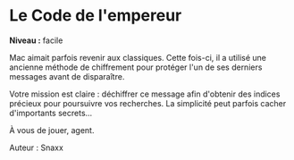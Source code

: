 # Le Code de l'empereur

**Niveau :** facile

Mac aimait parfois revenir aux classiques. Cette fois-ci, il a utilisé une ancienne méthode de chiffrement pour protéger l'un de ses derniers messages avant de disparaître.

Votre mission est claire : déchiffrer ce message afin d'obtenir des indices précieux pour poursuivre vos recherches. La simplicité peut parfois cacher d'importants secrets...

À vous de jouer, agent.

Auteur : Snaxx